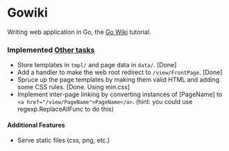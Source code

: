 # Gowiki

Writing web application in Go, the [Go Wiki](https://golang.org/doc/articles/wiki/) tutorial.

### Implemented [Other tasks](https://golang.org/doc/articles/wiki/#tmp_14)
 - Store templates in `tmpl/` and page data in `data/`. [Done]
 - Add a handler to make the web root redirect to `/view/FrontPage`. [Done]
 - Spruce up the page templates by making them valid HTML and adding
   some CSS rules. [Done. Using min.css]
 - Implement inter-page linking by converting instances of [PageName] to
`<a href="/view/PageName">PageName</a>`. (hint: you could use regexp.ReplaceAllFunc to do this)

#### Additional Features
 - Serve static files (css, png, etc.)
